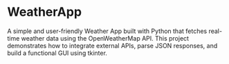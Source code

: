 # WeatherApp
A simple and user-friendly Weather App built with Python that fetches real-time weather data using the OpenWeatherMap API. This project demonstrates how to integrate external APIs, parse JSON responses, and build a functional GUI using tkinter.

